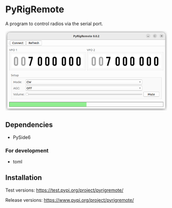 # PyRigRemote

A program to control radios via the serial port.

![screenshot](screenshots/app.png "Screenshot")

## Dependencies
* PySide6

### For development
* toml

## Installation
Test versions: https://test.pypi.org/project/pyrigremote/

Release versions: https://www.pypi.org/project/pyrigremote/

